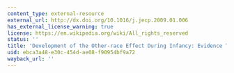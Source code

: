 ```yaml
---
content_type: external-resource
external_url: http://dx.doi.org/10.1016/j.jecp.2009.01.006
has_external_license_warning: true
license: https://en.wikipedia.org/wiki/All_rights_reserved
status: ''
title: 'Development of the Other-race Effect During Infancy: Evidence Toward Universality?'
uid: ebca3a48-e30c-454d-ae08-f90954bf9a72
wayback_url: ''
---
```

